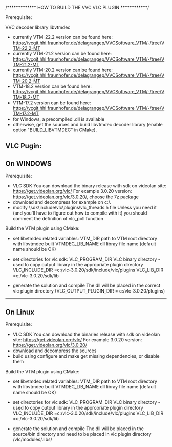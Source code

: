 /************* HOW TO BUILD THE VVC VLC PLUGIN ************/

Prerequisite:

VVC decoder library libvtmdec
- currently VTM-22.2 version can be found here:
  https://vcgit.hhi.fraunhofer.de/delagrangep/VVCSoftware_VTM/-/tree/VTM-22.2-MT
- currently VTM-21.2 version can be found here:
  https://vcgit.hhi.fraunhofer.de/delagrangep/VVCSoftware_VTM/-/tree/VTM-21.2-MT
- currently VTM-20.2 version can be found here:
  https://vcgit.hhi.fraunhofer.de/delagrangep/VVCSoftware_VTM/-/tree/VTM-20.2-MT
- VTM-18.2 version can be found here:
  https://vcgit.hhi.fraunhofer.de/delagrangep/VVCSoftware_VTM/-/tree/VTM-18.2-MT
- VTM-17.2 version can be found here:
  https://vcgit.hhi.fraunhofer.de/delagrangep/VVCSoftware_VTM/-/tree/VTM-17.2-MT
- for Windows, a precompiled .dll is available
- otherwise, get the sources and build libvtmdec decoder library (enable option "BUILD_LIBVTMDEC" in CMake).


VLC Pugin:
-------------------
On WINDOWS
-------------------

Prerequisite:
  - VLC SDK
  You can download the binary release with sdk on videolan site: https://get.videolan.org/vlc/
  For example 3.0.20 version: https://get.videolan.org/vlc/3.0.20/, choose the 7z package
  - download and decompress for example on c:/.
  - modify \sdk\include\vlc\plugins\vlc_threads.h file
  Unless you need it (and you'll have to figure out how to compile with it) 
  you should comment the definition of vlc_poll function 

Build the VTM plugin using CMake:
- set libvtmdec related variables:
  VTM_DIR               path to VTM root directory with libvtmdec built
  VTMDEC_LIB_NAME       dll libray file name (default name should be OK)

- set directories for vlc sdk:
  VLC_PROGRAM_DIR       VLC binary directory - used to copy output library in the appropriate plugin directory
  VLC_INCLUDE_DIR       =c:/vlc-3.0.20/sdk/include/vlc/plugins
  VLC_LIB_DIR           =c:/vlc-3.0.20/sdk/lib

- generate the solution and compile
  The dll will be placed in the correct vlc plugin directory (VLC_OUTPUT_PLUGIN_DIR = c:/vlc-3.0.20/plugins)

-------------------
On Linux
-------------------

Prerequisite:
  - VLC SDK
  You can download the binaries release with sdk on videolan site: https://get.videolan.org/vlc/
  For example 3.0.20 version: https://get.videolan.org/vlc/3.0.20/
  - download and decompress the sources
  - build using configure and make
  get missing dependencies, or disable them

Build the VTM plugin using CMake:
- set libvtmdec related variables:
  VTM_DIR               path to VTM root directory with libvtmdec built
  VTMDEC_LIB_NAME       dll libray file name (default name should be OK)

- set directories for vlc sdk:
  VLC_PROGRAM_DIR       VLC binary directory - used to copy output library in the appropriate plugin directory
  VLC_INCLUDE_DIR       =c:/vlc-3.0.20/sdk/include/vlc/plugins
  VLC_LIB_DIR           =c:/vlc-3.0.20/sdk/lib

- generate the solution and compile
  The dll will be placed in the source/bin directory and need to be placed in vlc plugin directory /vlc/modules/.libs/
